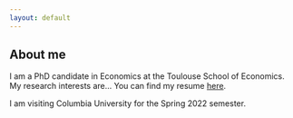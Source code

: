 ```yaml
---
layout: default
---
```


## About me

I am a PhD candidate in Economics at the Toulouse School of Economics.
My research interests are...
You can find my resume [here](assets/images/CV_AJacquet.pdf).

I am visiting Columbia University for the Spring 2022 semester.

